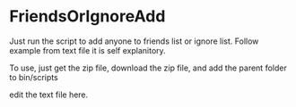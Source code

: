# FriendsOrIgnoreAdd

Just run the script to add anyone to friends list or ignore list. Follow example from text file it is self explanitory.

To use, just get the zip file, download the zip file, and add the parent folder to bin/scripts

edit the text file here.

